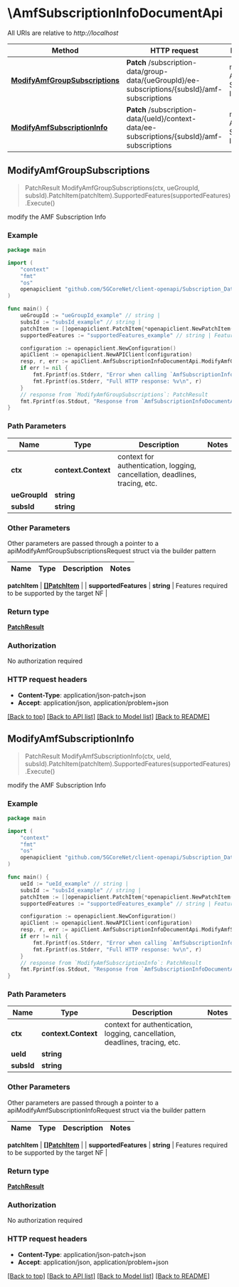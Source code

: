 # \AmfSubscriptionInfoDocumentApi

All URIs are relative to *http://localhost*

Method | HTTP request | Description
------------- | ------------- | -------------
[**ModifyAmfGroupSubscriptions**](AmfSubscriptionInfoDocumentApi.md#ModifyAmfGroupSubscriptions) | **Patch** /subscription-data/group-data/{ueGroupId}/ee-subscriptions/{subsId}/amf-subscriptions | modify the AMF Subscription Info
[**ModifyAmfSubscriptionInfo**](AmfSubscriptionInfoDocumentApi.md#ModifyAmfSubscriptionInfo) | **Patch** /subscription-data/{ueId}/context-data/ee-subscriptions/{subsId}/amf-subscriptions | modify the AMF Subscription Info



## ModifyAmfGroupSubscriptions

> PatchResult ModifyAmfGroupSubscriptions(ctx, ueGroupId, subsId).PatchItem(patchItem).SupportedFeatures(supportedFeatures).Execute()

modify the AMF Subscription Info

### Example

```go
package main

import (
    "context"
    "fmt"
    "os"
    openapiclient "github.com/5GCoreNet/client-openapi/Subscription_Data"
)

func main() {
    ueGroupId := "ueGroupId_example" // string | 
    subsId := "subsId_example" // string | 
    patchItem := []openapiclient.PatchItem{*openapiclient.NewPatchItem(*openapiclient.NewPatchOperation(), "Path_example")} // []PatchItem | 
    supportedFeatures := "supportedFeatures_example" // string | Features required to be supported by the target NF (optional)

    configuration := openapiclient.NewConfiguration()
    apiClient := openapiclient.NewAPIClient(configuration)
    resp, r, err := apiClient.AmfSubscriptionInfoDocumentApi.ModifyAmfGroupSubscriptions(context.Background(), ueGroupId, subsId).PatchItem(patchItem).SupportedFeatures(supportedFeatures).Execute()
    if err != nil {
        fmt.Fprintf(os.Stderr, "Error when calling `AmfSubscriptionInfoDocumentApi.ModifyAmfGroupSubscriptions``: %v\n", err)
        fmt.Fprintf(os.Stderr, "Full HTTP response: %v\n", r)
    }
    // response from `ModifyAmfGroupSubscriptions`: PatchResult
    fmt.Fprintf(os.Stdout, "Response from `AmfSubscriptionInfoDocumentApi.ModifyAmfGroupSubscriptions`: %v\n", resp)
}
```

### Path Parameters


Name | Type | Description  | Notes
------------- | ------------- | ------------- | -------------
**ctx** | **context.Context** | context for authentication, logging, cancellation, deadlines, tracing, etc.
**ueGroupId** | **string** |  | 
**subsId** | **string** |  | 

### Other Parameters

Other parameters are passed through a pointer to a apiModifyAmfGroupSubscriptionsRequest struct via the builder pattern


Name | Type | Description  | Notes
------------- | ------------- | ------------- | -------------


 **patchItem** | [**[]PatchItem**](PatchItem.md) |  | 
 **supportedFeatures** | **string** | Features required to be supported by the target NF | 

### Return type

[**PatchResult**](PatchResult.md)

### Authorization

No authorization required

### HTTP request headers

- **Content-Type**: application/json-patch+json
- **Accept**: application/json, application/problem+json

[[Back to top]](#) [[Back to API list]](../README.md#documentation-for-api-endpoints)
[[Back to Model list]](../README.md#documentation-for-models)
[[Back to README]](../README.md)


## ModifyAmfSubscriptionInfo

> PatchResult ModifyAmfSubscriptionInfo(ctx, ueId, subsId).PatchItem(patchItem).SupportedFeatures(supportedFeatures).Execute()

modify the AMF Subscription Info

### Example

```go
package main

import (
    "context"
    "fmt"
    "os"
    openapiclient "github.com/5GCoreNet/client-openapi/Subscription_Data"
)

func main() {
    ueId := "ueId_example" // string | 
    subsId := "subsId_example" // string | 
    patchItem := []openapiclient.PatchItem{*openapiclient.NewPatchItem(*openapiclient.NewPatchOperation(), "Path_example")} // []PatchItem | 
    supportedFeatures := "supportedFeatures_example" // string | Features required to be supported by the target NF (optional)

    configuration := openapiclient.NewConfiguration()
    apiClient := openapiclient.NewAPIClient(configuration)
    resp, r, err := apiClient.AmfSubscriptionInfoDocumentApi.ModifyAmfSubscriptionInfo(context.Background(), ueId, subsId).PatchItem(patchItem).SupportedFeatures(supportedFeatures).Execute()
    if err != nil {
        fmt.Fprintf(os.Stderr, "Error when calling `AmfSubscriptionInfoDocumentApi.ModifyAmfSubscriptionInfo``: %v\n", err)
        fmt.Fprintf(os.Stderr, "Full HTTP response: %v\n", r)
    }
    // response from `ModifyAmfSubscriptionInfo`: PatchResult
    fmt.Fprintf(os.Stdout, "Response from `AmfSubscriptionInfoDocumentApi.ModifyAmfSubscriptionInfo`: %v\n", resp)
}
```

### Path Parameters


Name | Type | Description  | Notes
------------- | ------------- | ------------- | -------------
**ctx** | **context.Context** | context for authentication, logging, cancellation, deadlines, tracing, etc.
**ueId** | **string** |  | 
**subsId** | **string** |  | 

### Other Parameters

Other parameters are passed through a pointer to a apiModifyAmfSubscriptionInfoRequest struct via the builder pattern


Name | Type | Description  | Notes
------------- | ------------- | ------------- | -------------


 **patchItem** | [**[]PatchItem**](PatchItem.md) |  | 
 **supportedFeatures** | **string** | Features required to be supported by the target NF | 

### Return type

[**PatchResult**](PatchResult.md)

### Authorization

No authorization required

### HTTP request headers

- **Content-Type**: application/json-patch+json
- **Accept**: application/json, application/problem+json

[[Back to top]](#) [[Back to API list]](../README.md#documentation-for-api-endpoints)
[[Back to Model list]](../README.md#documentation-for-models)
[[Back to README]](../README.md)

